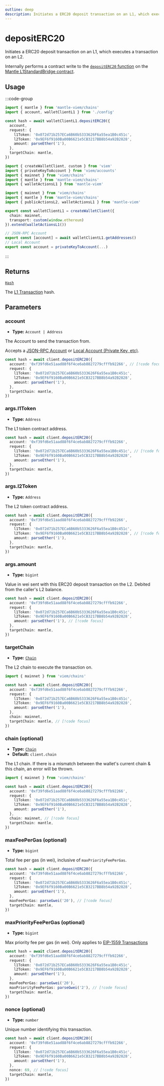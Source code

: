 ```yaml
---
outline: deep
description: Initiates a ERC20 deposit transaction on an L1, which executes a transaction on an L2.
---
```


# depositERC20

Initiates a ERC20 deposit transaction on an L1, which executes a transaction on an L2.

Internally performs a contract write to the [`depositERC20` function](https://github.com/mantlenetworkio/mantle-v2/blob/v1.0.0-alpha.1/packages/contracts-bedrock/contracts/L1/L1StandardBridge.sol#L240) on the [Mantle L1StandardBridge contract](https://github.com/mantlenetworkio/mantle-v2/blob/v1.0.0-alpha.1/packages/contracts-bedrock/contracts/L1/L1StandardBridge.sol).

## Usage

:::code-group

```ts [example.ts]
import { mantle } from 'mantle-viem/chains'
import { account, walletClientL1 } from './config'

const hash = await walletClientL1.depositERC20({
  account,
  request: {
    l1Token: '0x072d71b257ECa6B60b5333626F6a55ea1B0c451c',
    l2Token: '0x9EF6f9160Ba00B6621e5CB3217BB8b54a92B2828',
    amount: parseEther('1'),
  },
  targetChain: mantle,
})
```

```ts [config.ts]
import { createWalletClient, custom } from 'viem'
import { privateKeyToAccount } from 'viem/accounts'
import { mainnet } from 'viem/chains'
import { mantle } from 'mantle-viem/chains'
import { walletActionsL1 } from 'mantle-viem'

import { mainnet } from 'viem/chains'
import { mantle } from 'mantle-viem/chains'
import { publicActionsL2, walletActionsL1 } from 'mantle-viem'

export const walletClientL1 = createWalletClient({
  chain: mainnet,
  transport: custom(window.ethereum)
}).extend(walletActionsL1())

// JSON-RPC Account
export const [account] = await walletClientL1.getAddresses()
// Local Account
export const account = privateKeyToAccount(...)
```

:::

## Returns

[`Hash`](https://viem.sh/docs/glossary/types#hash)

The [L1 Transaction](https://viem.sh/docs/glossary/terms#transaction) hash.

## Parameters

### account

- **Type:** `Account | Address`

The Account to send the transaction from.

Accepts a [JSON-RPC Account](https://viem.sh/docs/clients/wallet#json-rpc-accounts) or [Local Account (Private Key, etc)](https://viem.sh/docs/clients/wallet#local-accounts-private-key-mnemonic-etc).

```ts
const hash = await client.depositERC20({
  account: '0xf39fd6e51aad88f6f4ce6ab8827279cfffb92266', // [!code focus]
  request: {
    l1Token: '0x072d71b257ECa6B60b5333626F6a55ea1B0c451c',
    l2Token: '0x9EF6f9160Ba00B6621e5CB3217BB8b54a92B2828',
    amount: parseEther('1'),
  },
  targetChain: mantle,
})
```

### args.l1Token

- **Type:** `Address`

The L1 token contract address.

```ts
const hash = await client.depositERC20({
  account: '0xf39fd6e51aad88f6f4ce6ab8827279cfffb92266',
  request: {
    l1Token: '0x072d71b257ECa6B60b5333626F6a55ea1B0c451c', // [!code focus]
    l2Token: '0x9EF6f9160Ba00B6621e5CB3217BB8b54a92B2828',
    amount: parseEther('1'),
  },
  targetChain: mantle,
})
```

### args.l2Token

- **Type:** `Address`

The L2 token contract address.

```ts
const hash = await client.depositERC20({
  account: '0xf39fd6e51aad88f6f4ce6ab8827279cfffb92266',
  request: {
    l1Token: '0x072d71b257ECa6B60b5333626F6a55ea1B0c451c',
    l2Token: '0x9EF6f9160Ba00B6621e5CB3217BB8b54a92B2828', // [!code focus]
    amount: parseEther('1'),
  },
  targetChain: mantle,
})
```

### args.amount

- **Type:** `bigint`

Value in wei sent with this ERC20 deposit transaction on the L2. Debited from the caller's L2 balance.

```ts
const hash = await client.depositERC20({
  account: '0xf39fd6e51aad88f6f4ce6ab8827279cfffb92266',
  request: {
    l1Token: '0x072d71b257ECa6B60b5333626F6a55ea1B0c451c',
    l2Token: '0x9EF6f9160Ba00B6621e5CB3217BB8b54a92B2828',
    amount: parseEther('1'), // [!code focus]
  },
  targetChain: mantle,
})
```

### targetChain

- **Type:** [`Chain`](https://viem.sh/docs/glossary/types#chain)

The L2 chain to execute the transaction on.

```ts
import { mainnet } from 'viem/chains'

const hash = await client.depositERC20({
  account: '0xf39fd6e51aad88f6f4ce6ab8827279cfffb92266',
  request: {
    l1Token: '0x072d71b257ECa6B60b5333626F6a55ea1B0c451c',
    l2Token: '0x9EF6f9160Ba00B6621e5CB3217BB8b54a92B2828',
    amount: parseEther('1'),
  },
  chain: mainnet,
  targetChain: mantle, // [!code focus]
})
```

### chain (optional)

- **Type:** [`Chain`](https://viem.sh/docs/glossary/types#chain)
- **Default:** `client.chain`

The L1 chain. If there is a mismatch between the wallet's current chain & this chain, an error will be thrown.

```ts
import { mainnet } from 'viem/chains'

const hash = await client.depositERC20({
  account: '0xf39fd6e51aad88f6f4ce6ab8827279cfffb92266',
  request: {
    l1Token: '0x072d71b257ECa6B60b5333626F6a55ea1B0c451c',
    l2Token: '0x9EF6f9160Ba00B6621e5CB3217BB8b54a92B2828',
    amount: parseEther('1'),
  },
  chain: mainnet, // [!code focus]
  targetChain: mantle,
})
```

### maxFeePerGas (optional)

- **Type:** `bigint`

Total fee per gas (in wei), inclusive of `maxPriorityFeePerGas`.

```ts
const hash = await client.depositERC20({
  account: '0xf39fd6e51aad88f6f4ce6ab8827279cfffb92266',
  request: {
    l1Token: '0x072d71b257ECa6B60b5333626F6a55ea1B0c451c',
    l2Token: '0x9EF6f9160Ba00B6621e5CB3217BB8b54a92B2828',
    amount: parseEther('1'),
  },
  maxFeePerGas: parseGwei('20'), // [!code focus]
  targetChain: mantle,
})
```

### maxPriorityFeePerGas (optional)

- **Type:** `bigint`

Max priority fee per gas (in wei). Only applies to [EIP-1559 Transactions](https://viem.sh/docs/glossary/terms#eip-1559-transaction)

```ts
const hash = await client.depositERC20({
  account: '0xf39fd6e51aad88f6f4ce6ab8827279cfffb92266',
  request: {
    l1Token: '0x072d71b257ECa6B60b5333626F6a55ea1B0c451c',
    l2Token: '0x9EF6f9160Ba00B6621e5CB3217BB8b54a92B2828',
    amount: parseEther('1'),
  },
  maxFeePerGas: parseGwei('20'),
  maxPriorityFeePerGas: parseGwei('2'), // [!code focus]
  targetChain: mantle,
})
```

### nonce (optional)

- **Type:** `number`

Unique number identifying this transaction.

```ts
const hash = await client.depositERC20({
  account: '0xf39fd6e51aad88f6f4ce6ab8827279cfffb92266',
  request: {
    l1Token: '0x072d71b257ECa6B60b5333626F6a55ea1B0c451c',
    l2Token: '0x9EF6f9160Ba00B6621e5CB3217BB8b54a92B2828',
    amount: parseEther('1'),
  },
  nonce: 69, // [!code focus]
  targetChain: mantle,
})
```
